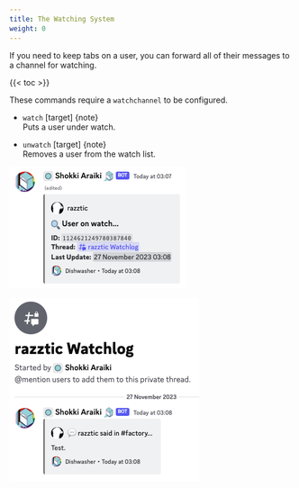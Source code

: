 ```yaml
---
title: The Watching System
weight: 0
---
```


If you need to keep tabs on a user, you can forward all of their messages to a channel for watching.

<!--more-->

{{< toc >}}

These commands require a `watchchannel` to be configured.

- `watch` [target] {note}<br>
Puts a user under watch.

- `unwatch` [target] {note}<br>
Removes a user from the watch list.

![Watch Example](/img/examples/watch-example.png)

![Watch Example 2](/img/examples/watch-example2.png)